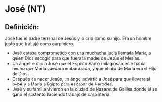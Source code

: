 # José (NT)

## Definición: 

José fue el padre terrenal de Jesús y lo crió como su hijo. Era un hombre justo que trabajó como carpintero.

* José estaba comprometido con una muchacha judía llamada María, a quien Dios escogió para que fuera la madre de Jesús el Mesías.
* Un ángel le dijo a José que el Espíritu Santo milagrosamente había hecho que María quedara embarazada, y que el hijo de María era el Hijo de Dios.
* Después de nacer Jesús, un ángel advirtió a José para que llevara al bebé y a María a Egipto para escapar de Herodes.
* José y su familia vivieron en la ciudad de Nazaret de Galilea donde él se ganó el sustento haciendo trabajo de carpintería.

